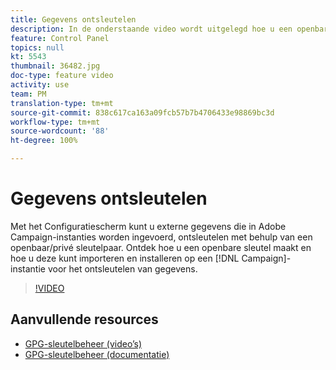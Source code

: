 ```yaml
---
title: Gegevens ontsleutelen
description: In de onderstaande video wordt uitgelegd hoe u een openbare sleutel maakt en hoe u deze kunt importeren en installeren op een Campaign-instantie voor het ontsleutelen van gegevens.
feature: Control Panel
topics: null
kt: 5543
thumbnail: 36482.jpg
doc-type: feature video
activity: use
team: PM
translation-type: tm+mt
source-git-commit: 838c617ca163a09fcb57b7b4706433e98869bc3d
workflow-type: tm+mt
source-wordcount: '88'
ht-degree: 100%

---
```



# Gegevens ontsleutelen

Met het Configuratiescherm kunt u externe gegevens die in Adobe Campaign-instanties worden ingevoerd, ontsleutelen met behulp van een openbaar/privé sleutelpaar.
Ontdek hoe u een openbare sleutel maakt en hoe u deze kunt importeren en installeren op een [!DNL Campaign]-instantie voor het ontsleutelen van gegevens.

>[!VIDEO](https://video.tv.adobe.com/v/36482?quality=12)

## Aanvullende resources

* [GPG-sleutelbeheer (video’s)](./gpg-key-management-overview.md)
* [GPG-sleutelbeheer (documentatie)](https://docs.adobe.com/content/help/nl-NL/control-panel/using/instances-settings/gpg-keys-management.html)
